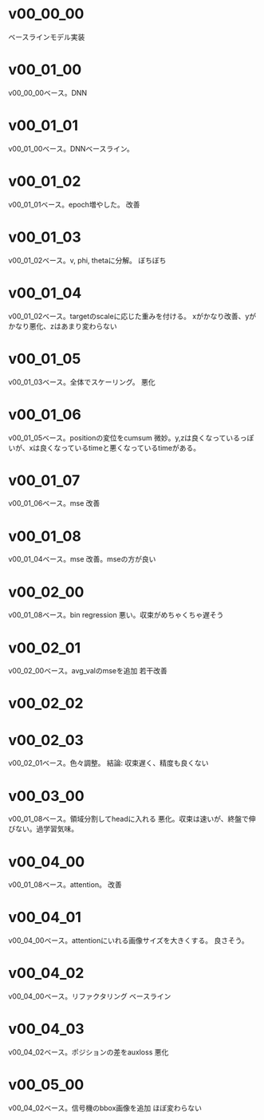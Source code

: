 # v00_00_00
ベースラインモデル実装

# v00_01_00
v00_00_00ベース。DNN

# v00_01_01
v00_01_00ベース。DNNベースライン。

# v00_01_02
v00_01_01ベース。epoch増やした。
改善

# v00_01_03
v00_01_02ベース。v, phi, thetaに分解。
ぼちぼち

# v00_01_04
v00_01_02ベース。targetのscaleに応じた重みを付ける。
xがかなり改善、yがかなり悪化、zはあまり変わらない

# v00_01_05
v00_01_03ベース。全体でスケーリング。
悪化

# v00_01_06
v00_01_05ベース。positionの変位をcumsum
微妙。y,zは良くなっているっぽいが、xは良くなっているtimeと悪くなっているtimeがある。

# v00_01_07
v00_01_06ベース。mse
改善

# v00_01_08
v00_01_04ベース。mse
改善。mseの方が良い

# v00_02_00
v00_01_08ベース。bin regression
悪い。収束がめちゃくちゃ遅そう

# v00_02_01
v00_02_00ベース。avg_valのmseを追加
若干改善

# v00_02_02
# v00_02_03
v00_02_01ベース。色々調整。
結論: 収束遅く、精度も良くない

# v00_03_00
v00_01_08ベース。領域分割してheadに入れる
悪化。収束は速いが、終盤で伸びない。過学習気味。

# v00_04_00
v00_01_08ベース。attention。
改善

# v00_04_01
v00_04_00ベース。attentionにいれる画像サイズを大きくする。
良さそう。

# v00_04_02
v00_04_00ベース。リファクタリング
ベースライン

# v00_04_03
v00_04_02ベース。ポジションの差をauxloss
悪化

# v00_05_00
v00_04_02ベース。信号機のbbox画像を追加
ほぼ変わらない





